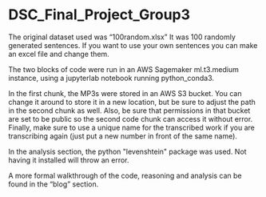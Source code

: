 # DSC_Final_Project_Group3


The original dataset used was “100random.xlsx” It was 100 randomly generated sentences. If you want to use your own sentences you can make an excel file and change them. 

The two blocks of code were run in an AWS Sagemaker ml.t3.medium instance, using a jupyterlab notebook running python_conda3.

In the first chunk, the MP3s were stored in an AWS S3 bucket. You can change it around to store it in a new location, but be sure to adjust the path in the second chunk as well. Also, be sure that permissions in that bucket are set to be public so the second code chunk can access it without error. Finally, make sure to use a unique name for the transcribed work if you are transcribing again (just put a new number in front of the same name). 

In the analysis section, the python "levenshtein" package was used. Not having it installed will throw an error.

A more formal walkthrough of the code, reasoning and analysis can be found in the “blog” section.
